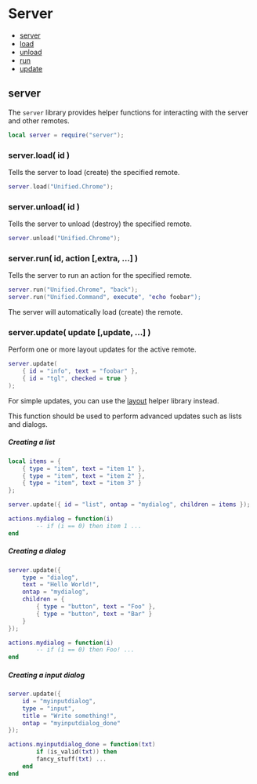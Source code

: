
# Server
* [server](#server-1)
* [load](#serverload-id-)
* [unload](#serverunload-id-)
* [run](#serverrun-id-action-extra--)
* [update](#serverupdate-update-update--)
	


## server
The ``server`` library provides helper functions for interacting with the server and other remotes.

````lua
local server = require("server");
````



### server.load( id )
Tells the server to load (create) the specified remote.

````lua
server.load("Unified.Chrome");
````



### server.unload( id )
Tells the server to unload (destroy) the specified remote.

````lua
server.unload("Unified.Chrome");
````



### server.run( id, action [,extra, ...] )
Tells the server to run an action for the specified remote.

````lua
server.run("Unified.Chrome", "back");
server.run("Unified.Command", execute", "echo foobar");
````

The server will automatically load (create) the remote.



### server.update( update [,update, ...] )
Perform one or more layout updates for the active remote.

````lua
server.update(
	{ id = "info", text = "foobar" },
	{ id = "tgl", checked = true }
);
````

For simple updates, you can use the [layout](#layout.md) helper library instead.

This function should be used to perform advanced updates such as lists and dialogs.


##### Creating a list
````lua
local items = {
	{ type = "item", text = "item 1" },
	{ type = "item", text = "item 2" },
	{ type = "item", text = "item 3" }
};

server.update({ id = "list", ontap = "mydialog", children = items });

actions.mydialog = function(i)
        -- if (i == 0) then item 1 ...
end

````

##### Creating a dialog

````lua
server.update({ 
	type = "dialog", 
	text = "Hello World!", 
	ontap = "mydialog",
	children = {
		{ type = "button", text = "Foo" },
		{ type = "button", text = "Bar" }
	}
});

actions.mydialog = function(i)
        -- if (i == 0) then Foo! ...
end

````

##### Creating a input dialog

````lua
server.update({
	id = "myinputdialog",
	type = "input",
	title = "Write something!", 
	ontap = "myinputdialog_done"
});

actions.myinputdialog_done = function(txt)
        if (is_valid(txt)) then 
		fancy_stuff(txt) ...
	end
end

````
